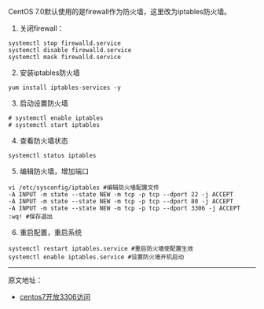CentOS 7.0默认使用的是firewall作为防火墙，这里改为iptables防火墙。

1. 关闭firewall：

```
systemctl stop firewalld.service
systemctl disable firewalld.service
systemctl mask firewalld.service
```

2. 安装iptables防火墙

```
yum install iptables-services -y
```

3. 启动设置防火墙

```
# systemctl enable iptables
# systemctl start iptables
```

4. 查看防火墙状态

```
systemctl status iptables
```

5. 编辑防火墙，增加端口
```
vi /etc/sysconfig/iptables #编辑防火墙配置文件
-A INPUT -m state --state NEW -m tcp -p tcp --dport 22 -j ACCEPT
-A INPUT -m state --state NEW -m tcp -p tcp --dport 80 -j ACCEPT
-A INPUT -m state --state NEW -m tcp -p tcp --dport 3306 -j ACCEPT
:wq! #保存退出
```

6. 重启配置，重启系统
```
systemctl restart iptables.service #重启防火墙使配置生效
systemctl enable iptables.service #设置防火墙开机启动
```

---
原文地址：

- [centos7开放3306访问](http://blog.csdn.net/zhldt2008/article/details/52626892)
